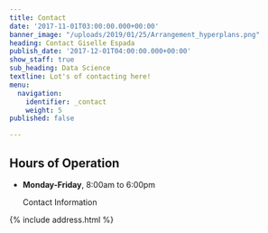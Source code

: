 ```yaml
---
title: Contact
date: '2017-11-01T03:00:00.000+00:00'
banner_image: "/uploads/2019/01/25/Arrangement_hyperplans.png"
heading: Contact Giselle Espada
publish_date: '2017-12-01T04:00:00.000+00:00'
show_staff: true
sub_heading: Data Science
textline: Lot's of contacting here!
menu:
  navigation:
    identifier: _contact
    weight: 5
published: false

---
```

## Hours of Operation

* **Monday-Friday**, 8:00am to 6:00pm 

  Contact Information

{% include address.html %}